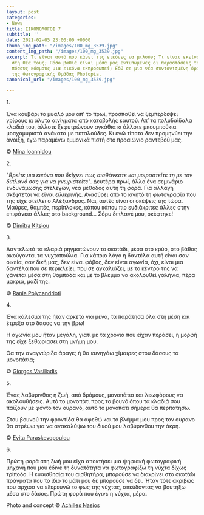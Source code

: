 ```yaml
---
layout: post
categories:
- News
title: ΕΙΚΟΝΟΛΟΓΟΙ 7
subtitle: ''
date: 2021-02-05 23:00:00 +0000
thumb_img_path: "/images/100_mg_3539.jpg"
content_img_path: "/images/100_mg_3539.jpg"
excerpt: Τι είναι αυτό που κάνει τις εικόνες να μιλούν; Τι είναι εκείνο που γεννιέται
  στη θέα τους; Πόσο βαθιά είναι μέσα μας εντυπωμένες οι παραστάσεις του κόσμου και
  πόσους κόσμους μια εικόνα εκπροσωπεί; Εδώ σε μια νέα συντονισμένη δράση με μέλη
  της Φωτογραφικής Ομάδας Photopia.
canonical_url: "/images/100_mg_3539.jpg"

---
```

1\.

Ένα κουβάρι το μυαλό μου απ' το πρωί, προσπαθεί να ξεμπερδέψει γρίφους κι άλυτα αινίγματα από καταβολής εαυτού. Απ’ τα πολυδαίδαλα κλαδιά του, άλλοτε ξεφυτρώνουν αγκάθια κι άλλοτε μπουμπούκια μοσχομυριστά ανάκατα με πεταλούδες. Κι ενώ τίποτα δεν προμηνύει την άνοιξη, εγώ παραμένω εμμονικά πιστή στο προαιώνιο ραντεβού μας.

© <a href="https://www.facebook.com/mina.ioannidou.58" target="blank"> Mina Ioannidou </a>

2\.

"_Βρείτε μια εικόνα που δείχνει πως αισθάνεστε και μοιραστείτε τη με τον διπλανό σας για να γνωριστείτε_". Δευτέρα πρωί, άλλο ένα σεμινάριο ενδυνάμωσης στελεχών, νέα μέθοδος αυτή τη φορά. Για αλλαγή σκέφτεται να είναι ειλικρινής. Ανασύρει από το κινητό τη φωτογραφία που της είχε στείλει ο Αλέξανδρος. Ναι, αυτές είναι οι σκέψεις της τώρα. Μαύρες, θαμπές, περίπλοκες, κάπου κάπου πιο ευδιάκριτες άλλες στην επιφάνεια άλλες στο background… Σόρυ διπλανέ μου, σκέφτηκε!

© <a href="https://www.facebook.com/dimitra.kitsiou" target="blank"> Dimitra Kitsiou</a>

3\.

Δαντελωτά τα κλαριά ρηγματώνουν το σκοτάδι, μέσα στο κρύο, στο βάθος ακούγονται τα νυχτοπούλια. Για κάποιο λόγο η δαντέλα αυτή είναι σαν οικεία, σαν δική μας, δεν είναι φόβος, δεν είναι αγωνία, όχι, είναι μια δαντέλα που σε περικλείει, που σε αγκαλιάζει, με το κέντρο της να χάνεται μέσα στη θαμπάδα και με το βλέμμα να ακολουθεί γαλήνια, πέρα μακριά, μαζί της.

© <a href="https://www.facebook.com/profile.php?id=100008460452394" target="blank"> Rania Polycandrioti</a>

4\.

Ένα κάλεσμα της ήταν αρκετό για μένα, τα παράτησα όλα στη μέση και έτρεξα στο δάσος να την βρω!

Η αγωνία μου ήταν μεγάλη, γιατί με τα χρόνια που είχαν περάσει, η μορφή της είχε ξεθωριασει στη μνήμη μου.

Θα την αναγνώριζα άραγε; ή θα κυνηγάω χίμαιρες στου δάσους τα μονοπάτια;

© <a href="https://www.facebook.com/gvasiliadis" target="blank"> Giorgos Vasiliadis</a>

5\.

Ένας λαβύρινθος η ζωή, από δρόμους, μονοπάτια και λεωφόρους να ακολουθήσεις. Αυτό το μονοπάτι προς το βουνό όπου τα κλαδιά σου παίζουν με φόντο τον ουρανό, αυτό το μονοπάτι σήμερα θα περπατήσω.

Στου βουνού την φροντίδα θα αφεθώ και το βλέμμα μου προς τον ουρανο θα στρέψω για να ανακαλύψω του δικού μου λαβύρινθου την άκρη.

© <a href="https://www.facebook.com/evitap" target="blank"> Evita Paraskevopoulou</a>

6\.

Πρώτη φορά στη ζωή μου είχα αποκτήσει μια ψηφιακή φωτογραφική μηχανή που μου έδινε τη δυνατότητα να φωτογραφίζω τη νύχτα δίχως τρίποδο. Η ευαισθησία του αισθητήρα, μπορούσε να διακρίνει στο σκοτάδι πράγματα που το ίδιο το μάτι μου δε μπορούσε να δει. Ήταν τότε ακριβώς που άρχισα να εξερευνώ το φως της νύχτας, σπεύδοντας να βουτήξω μέσα στο δάσος. Πρώτη φορά που έγινε η νύχτα, μέρα.

Photo and concept © <a href="https://anikon.org/" target="blank">Achilles Nasios</a>